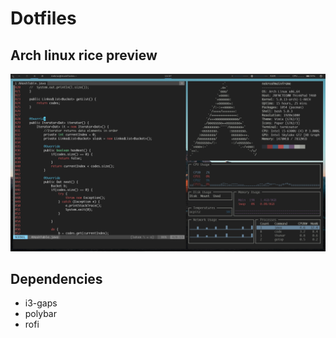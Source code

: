 # Dotfiles

## Arch linux rice preview
![2019-05-14](https://raw.githubusercontent.com/nekros0day/dotfiles/master/preview.png)

## Dependencies
* i3-gaps
* polybar
* rofi

